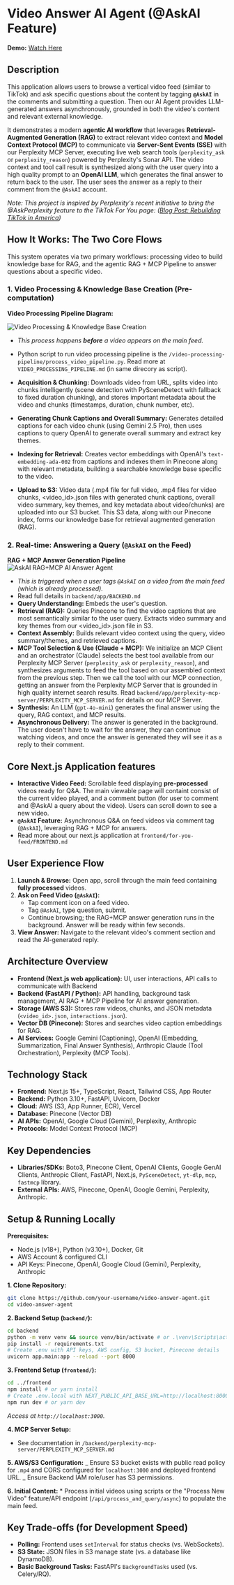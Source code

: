 # Video Answer AI Agent (@AskAI Feature)

**Demo:** [Watch Here](https://drive.google.com/file/d/1vN5NG9629xjRAIErMd9mSAk38iwVm6b1/view?usp=sharing)

## Description

This application allows users to browse a vertical video feed (similar to TikTok) and ask specific questions about the content by tagging **`@AskAI`** in the comments and submitting a question. Then our AI Agent provides LLM-generated answers asynchronously, grounded in both the video's content and relevant external knowledge.

It demonstrates a modern **agentic AI workflow** that leverages **Retrieval-Augmented Generation (RAG)** to extract relevant video context and **Model Context Protocol (MCP)** to communicate via **Server-Sent Events (SSE)** with our Perplexity MCP Server, executing live web search tools (`perplexity_ask` or `perplexity_reason`) powered by Perplexity's Sonar API. The video context and tool call result is synthesized along with the user query into a high quality prompt to an **OpenAI LLM**, which generates the final answer to return back to the user. The user sees the answer as a reply to their comment from the `@AskAI` account.

_Note: This project is inspired by Perplexity's recent initiative to bring the @AskPerplexity feature to the TikTok For You page: ([Blog Post: Rebuilding TikTok in America](https://www.perplexity.ai/hub/blog/rebuilding-tiktok-in-america))_

## How It Works: The Two Core Flows

This system operates via two primary workflows: processing video to build knowledge base for RAG, and the agentic RAG + MCP Pipeline to answer questions about a specific video.

### **1. Video Processing & Knowledge Base Creation (Pre-computation)**

**Video Processing Pipeline Diagram:**

![Video Processing & Knowledge Base Creation](Video_Processing_Pipeline.png)

- _This process happens **before** a video appears on the main feed._

- Python script to run video processing pipeline is the `/video-processing-pipeline/process_video_pipeline.py`. Read more at `VIDEO_PROCESSING_PIPELINE.md` (in same direcory as script).
- **Acquisition & Chunking:** Downloads video from URL, splits video into chunks intelligently (scene detection with PySceneDetect with fallback to fixed duration chunking), and stores important metadata about the video and chunks (timestamps, duration, chunk number, etc).
- **Generating Chunk Captions and Overall Summary:** Generates detailed captions for each video chunk (using Gemini 2.5 Pro), then uses captions to query OpenAI to generate overall summary and extract key themes.
- **Indexing for Retrieval:** Creates vector embeddings with OpenAI's `text-embedding-ada-002` from captions and indexes them in Pinecone along with relevant metadata, building a searchable knowledge base specific to the video.
- **Upload to S3:** Video data (.mp4 file for full video, .mp4 files for video chunks, <video_id>.json files with generated chunk captions, overall video summary, key themes, and key metadata about video/chunks) are uploaded into our S3 bucket. This S3 data, along with our Pinecone index, forms our knowledge base for retrieval augmented generation (RAG).

### **2. Real-time: Answering a Query (`@AskAI` on the Feed)**

**RAG + MCP Answer Generation Pipeline**
![AskAI RAG+MCP AI Answer Agent](AskAI_RAG_MCP_Agent.png)

- _This is triggered when a user tags `@AskAI` on a video from the main feed (which is already processed)._
- Read full details in `backend/app/BACKEND.md`
- **Query Understanding:** Embeds the user's question.
- **Retrieval (RAG):** Queries Pinecone to find the video captions that are most semantically similar to the user query. Extracts video summary and key themes from our <video_id>.json file in S3.
- **Context Assembly:** Builds relevant video context using the query, video summary/themes, and retrieved captions.
- **MCP Tool Selection & Use (Claude + MCP):** We initialize an MCP Client and an orchestrator (Claude) selects the best tool available from our Perplexity MCP Server (`perplexity_ask` or `perplexity_reason`), and synthesizes arguments to feed the tool based on our assembled context from the previous step. Then we call the tool with our MCP connection, getting an answer from the Perplexity MCP Server that is grounded in high quality internet search results. Read `backend/app/perplexity-mcp-server/PERPLEXITY_MCP_SERVER.md` for details on our MCP Server.
- **Synthesis:** An LLM (`gpt-4o-mini`) generates the final answer using the query, RAG context, and MCP results.
- **Asynchronous Delivery:** The answer is generated in the background. The user doesn't have to wait for the answer, they can continue watching videos, and once the answer is generated they will see it as a reply to their comment.

## Core Next.js Application features

- **Interactive Video Feed:** Scrollable feed displaying **pre-processed** videos ready for Q&A. The main viewable page will containt consist of the current video played, and a comment button (for user to comment and @AskAI a query about the video). Users can scroll down to see a new video.
- **`@AskAI` Feature:** Asynchronous Q&A on feed videos via comment tag (`@AskAI`), leveraging RAG + MCP for answers.
- Read more about our next.js application at `frontend/for-you-feed/FRONTEND.md`

## User Experience Flow

1.  **Launch & Browse:** Open app, scroll through the main feed containing **fully processed** videos.
2.  **Ask on Feed Video (`@AskAI`):**
    - Tap comment icon on a feed video.
    - Tag `@AskAI`, type question, submit.
    - Continue browsing; the RAG+MCP answer generation runs in the background. Answer will be ready within few seconds.
3.  **View Answer:** Navigate to the relevant video's comment section and read the AI-generated reply.

## Architecture Overview

- **Frontend (Next.js web application):** UI, user interactions, API calls to communicate with Backend
- **Backend (FastAPI / Python):** API handling, background task management, AI RAG + MCP Pipeline for AI answer generation.
- **Storage (AWS S3):** Stores raw videos, chunks, and JSON metadata (`<video_id>.json`, `interactions.json`).
- **Vector DB (Pinecone):** Stores and searches video caption embeddings for RAG.
- **AI Services:** Google Gemini (Captioning), OpenAI (Embedding, Summarization, Final Answer Synthesis), Anthropic Claude (Tool Orchestration), Perplexity (MCP Tools).

## Technology Stack

- **Frontend:** Next.js 15+, TypeScript, React, Tailwind CSS, App Router
- **Backend:** Python 3.10+, FastAPI, Uvicorn, Docker
- **Cloud:** AWS (S3, App Runner, ECR), Vercel
- **Database:** Pinecone (Vector DB)
- **AI APIs:** OpenAI, Google Cloud (Gemini), Perplexity, Anthropic
- **Protocols:** Model Context Protocol (MCP)

## Key Dependencies

- **Libraries/SDKs:** Boto3, Pinecone Client, OpenAI Clients, Google GenAI Clients, Anthropic Client, FastAPI, Next.js, `PySceneDetect`, `yt-dlp`, `mcp`, `fastmcp` library.
- **External APIs:** AWS, Pinecone, OpenAI, Google Gemini, Perplexity, Anthropic.

## Setup & Running Locally

**Prerequisites:**

- Node.js (v18+), Python (v3.10+), Docker, Git
- AWS Account & configured CLI
- API Keys: Pinecone, OpenAI, Google Cloud (Gemini), Perplexity, Anthropic

**1. Clone Repository:**

```bash
git clone https://github.com/your-username/video-answer-agent.git
cd video-answer-agent
```

**2. Backend Setup (`backend/`):**

```bash
cd backend
python -m venv venv && source venv/bin/activate # or .\venv\Scripts\activate
pip install -r requirements.txt
# Create .env with API keys, AWS config, S3 bucket, Pinecone details
uvicorn app.main:app --reload --port 8000
```

**3. Frontend Setup (`frontend/`):**

```bash
cd ../frontend
npm install # or yarn install
# Create .env.local with NEXT_PUBLIC_API_BASE_URL=http://localhost:8000
npm run dev # or yarn dev
```

_Access at `http://localhost:3000`._

**4. MCP Server Setup:**

- See documentation in `/backend/perplexity-mcp-server/PERPLEXITY_MCP_SERVER.md`

**5. AWS/S3 Configuration:**
_ Ensure S3 bucket exists with public read policy for `.mp4` and CORS configured for `localhost:3000` and deployed frontend URL.
_ Ensure Backend IAM role/user has S3 permissions.

**6. Initial Content:** \* Process initial videos using scripts or the "Process New Video" feature/API endpoint (`/api/process_and_query/async`) to populate the main feed.

## Key Trade-offs (for Development Speed)

- **Polling:** Frontend uses `setInterval` for status checks (vs. WebSockets).
- **S3 State:** JSON files in S3 manage state (vs. a database like DynamoDB).
- **Basic Background Tasks:** FastAPI's `BackgroundTasks` used (vs. Celery/RQ).
